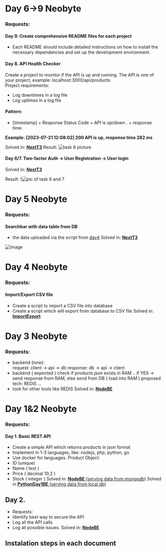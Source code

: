 # Day 6->9 Neobyte

### Requests:

#### Day 9. Create comprehensive README files for each project

- Each README should include detailed instructions on how to install the necessary dependencies and set up the development environment.

#### Day 8. API Health Checker

Create a project to monitor if the API is up and running. The API is one of your project, example: localhost:3000/api/products  
Project requirements:

- Log downtimes in a log file
- Log uptimes in a log file

#### Pattern:

- [timestamp] + Response Status Code + API is up/down . + response time.

**Example:**
**[2023-07-21 12:08:02] 200 API is up, response time 282 ms**

Solved in: [**NextT3**](https://github.com/incolorate/Internship-Neobyte/tree/Day8/NextT3)
Result: ![task 8 picture](https://github.com/incolorate/Internship-Neobyte/assets/88613908/45f156e3-9455-4093-a3b3-3977dcd8ae18)

#### Day 6/7. Two-factor Auth -> User Registration -> User login
Solved in: [**NextT3**](https://github.com/incolorate/Internship-Neobyte/tree/Day8/NextT3)

Result: !![pic of task 6 and 7](https://github.com/incolorate/Internship-Neobyte/assets/88613908/8180bd99-7f20-4942-969f-d90987d304ba)

# Day 5 Neobyte
### Requests:
#### Searchbar with data table from DB
* the data uploaded via the script from [day4](https://github.com/incolorate/Internship-Neobyte/tree/Day4)
Solved in: [**NextT3**](https://github.com/incolorate/Internship-Neobyte/tree/Day8/NextT3)

![image](https://github.com/incolorate/Internship-Neobyte/assets/88613908/df14881b-863c-4a98-9e49-ee6fc9bbce47)

# Day 4 Neobyte
### Requests:
#### Import/Export CSV file 
* Create a script to import a CSV file into database 
* Create a script which will export from database to CSV file
Solved in: [**ImportExport**](https://github.com/incolorate/Internship-Neobyte/tree/Day8/ImportExport)

# Day 3 Neobyte
### Requests:
* backend (now):   
	request: client -> api  -> db 
	response:  db -> api -> client
* backend ( expected ) 
	check if products.json exists in RAM .. if YES -> send response from RAM, else send from DB  ( load into RAM ) 
	proposed tech: REDIS ...
* look for other tools like REDIS
Solved in: [**NodeBE**](https://github.com/incolorate/Internship-Neobyte/tree/Day8/NodeBE)

# Day 1&2 Neobyte
### Requests:

#### Day 1. Basic REST API
* Create a simple API which returns products in json format 	
* Implement in 1-3 languages, like: nodejs, php, python, go 
* Use docker for languages. 
Product Object: 
* ID (unique) 
* Name ( text )
* Price ( decimal 10,2 )
* Stock ( integer )
Solved in: [**NodeBE** (serving data from mongodb)](https://github.com/incolorate/Internship-Neobyte/tree/Day8/NodeBE)
Solved in [**PythonDay1BE** (serving data from local db)](https://github.com/incolorate/Internship-Neobyte/tree/Day8/PythonDay1BE)

## Day 2. 
* Requests:
* Identify best way to secure the API	
* Log all the API calls
* Log all possible issues. 
Solved in: [**NodeBE**](https://github.com/incolorate/Internship-Neobyte/tree/Day8/NodeBE)


## Instalation steps in each document
